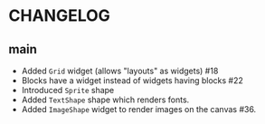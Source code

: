 CHANGELOG
=========

## main

- Added `Grid` widget (allows "layouts" as widgets) #18
- Blocks have a widget instead of widgets having blocks #22
- Introduced `Sprite` shape
- Added `TextShape` shape which renders fonts.
- Added `ImageShape` widget to render images on the canvas #36.

